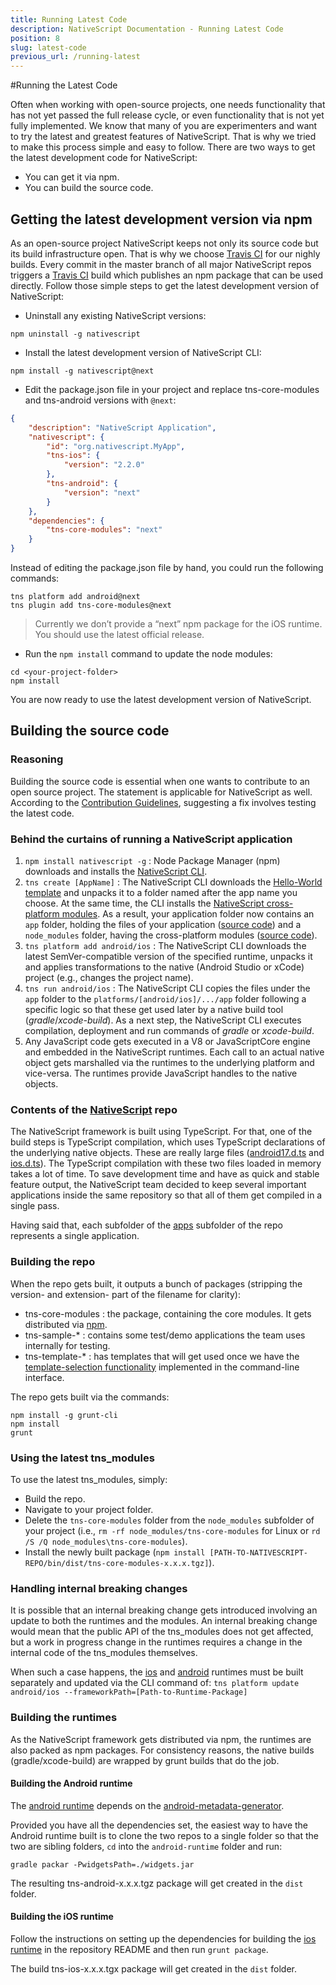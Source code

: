 ```yaml
---
title: Running Latest Code
description: NativeScript Documentation - Running Latest Code
position: 8
slug: latest-code
previous_url: /running-latest
---
```


#Running the Latest Code

Often when working with open-source projects, one needs functionality that has not yet passed the full release cycle, or even functionality that is not yet fully implemented. We know that many of you are experimenters and want to try the latest and greatest features of NativeScript. That is why we tried to make this process simple and easy to follow. There are two ways to get the latest development code for NativeScript:

- You can get it via npm.
- You can build the source code.

## Getting the latest development version via npm

As an open-source project NativeScript keeps not only its source code but its build infrastructure open. That is why we choose [Travis CI](https://travis-ci.org/) for our nighly builds. Every commit in the master branch of all major NativeScript repos triggers a [Travis CI](https://travis-ci.org/) build which publishes an npm package that can be used directly. Follow those simple steps to get the latest development version of NativeScript:

- Uninstall any existing NativeScript versions:

```Console
npm uninstall -g nativescript
```

- Install the latest development version of NativeScript CLI:

```Console
npm install -g nativescript@next
```

- Edit the package.json file in your project and replace tns-core-modules and tns-android versions with `@next`:

```JSON
{
	"description": "NativeScript Application",
	"nativescript": {
		"id": "org.nativescript.MyApp",
		"tns-ios": {
			"version": "2.2.0"
		},
		"tns-android": {
			"version": "next"
		}
	},
	"dependencies": {
		"tns-core-modules": "next"
	}
}
```

Instead of editing the package.json file by hand, you could run the following commands:

```Console
tns platform add android@next
tns plugin add tns-core-modules@next
```

> Currently we don’t provide a “next” npm package for the iOS runtime. You should use the latest official release.

- Run the `npm install` command to update the node modules:

```Console
cd <your-project-folder>
npm install
```

You are now ready to use the latest development version of NativeScript.

## Building the source code

### Reasoning

Building the source code is essential when one wants to contribute to an open source project. The statement is applicable for NativeScript as well. According to the [Contribution Guidelines](https://github.com/NativeScript/NativeScript/blob/master/CONTRIBUTING.md), suggesting a fix involves testing the latest code.

### Behind the curtains of running a NativeScript application

1. `npm install nativescript -g` : Node Package Manager (npm) downloads and installs the [NativeScript CLI](https://www.npmjs.com/package/nativescript).
2. `tns create [AppName]` : The NativeScript CLI downloads the [Hello-World template](https://www.npmjs.com/package/tns-template-hello-world) and unpacks it to a folder named after the app name you choose. At the same time, the CLI installs the [NativeScript cross-platform modules](https://www.npmjs.com/package/tns-core-modules). As a result, your application folder now contains an `app` folder, holding the files of your application ([source code](https://github.com/NativeScript/template-hello-world)) and a `node_modules` folder, having the cross-platform modules ([source code](https://github.com/NativeScript/NativeScript)).
3. `tns platform add android/ios` : The NativeScript CLI downloads the latest SemVer-compatible version of the specified runtime, unpacks it and applies transformations to the native (Android Studio or xCode) project (e.g., changes the project name).
4. `tns run android/ios` : The NativeScript CLI copies the files under the `app` folder to the `platforms/[android/ios]/.../app` folder following a specific logic so that these get used later by a native build tool (*gradle*/*xcode-build*). As a next step, the NativeScript CLI executes compilation, deployment and run commands of *gradle* or *xcode-build*.
5. Any JavaScript code gets executed in a V8 or JavaScriptCore engine and embedded in the NativeScript runtimes. Each call to an actual native object gets marshalled via the runtimes to the underlying platform and vice-versa. The runtimes provide JavaScript handles to the native objects.

### Contents of the [NativeScript](https://github.com/NativeScript/NativeScript) repo

The NativeScript framework is built using TypeScript. For that, one of the build steps is TypeScript compilation, which uses TypeScript declarations of the underlying native objects. These are really large files ([android17.d.ts](https://github.com/NativeScript/NativeScript/blob/master/android17.d.ts) and [ios.d.ts](https://github.com/NativeScript/NativeScript/blob/master/ios.d.ts)). The TypeScript compilation with these two files loaded in memory takes a lot of time. To save development time and have as quick and stable feature output, the NativeScript team decided to keep several important applications inside the same repository so that all of them get compiled in a single pass.

Having said that, each subfolder of the [apps](https://github.com/NativeScript/NativeScript/tree/master/apps) subfolder of the repo represents a single application.

### Building the repo
When the repo gets built, it outputs a bunch of packages (stripping the version- and extension- part of the filename for clarity):
- tns-core-modules : the package, containing the core modules. It gets distributed via [npm](https://www.npmjs.com/package/tns-core-modules).
- tns-sample-* : contains some test/demo applications the team uses internally for testing.
- tns-template-* : has templates that will get used once we have the [template-selection functionality](https://github.com/NativeScript/nativescript-cli/issues/374) implemented in the command-line interface.

The repo gets built via the commands:

```Console
npm install -g grunt-cli
npm install
grunt
```

### Using the latest tns_modules

To use the latest tns_modules, simply:
- Build the repo.
- Navigate to your project folder.
- Delete the `tns-core-modules` folder from the `node_modules` subfolder of your project (i.e., `rm -rf node_modules/tns-core-modules` for Linux or `rd /S /Q node_modules\tns-core-modules`).
- Install the newly built package (`npm install [PATH-TO-NATIVESCRIPT-REPO/bin/dist/tns-core-modules-x.x.x.tgz]`).

### Handling internal breaking changes

It is possible that an internal breaking change gets introduced involving an update to both the runtimes and the modules. An internal breaking change would mean that the public API of the tns_modules does not get affected, but a work in progress change in the runtimes requires a change in the internal code of the tns_modules themselves.

When such a case happens, the [ios](https://github.com/NativeScript/ios-runtime) and [android](https://github.com/NativeScript/android-runtime) runtimes must be built separately and updated via the CLI command of:
`tns platform update android/ios --frameworkPath=[Path-to-Runtime-Package]`

### Building the runtimes

As the NativeScript framework gets distributed via npm, the runtimes are also packed as npm packages. For consistency reasons, the native builds (gradle/xcode-build) are wrapped by grunt builds that do the job.

#### Building the Android runtime

The [android runtime](https://github.com/NativeScript/android-runtime) depends on the [android-metadata-generator](https://github.com/NativeScript/android-metadata-generator).

Provided you have all the dependencies set, the easiest way to have the Android runtime built is to clone the two repos to a single folder so that the two are sibling folders, `cd` into the `android-runtime` folder and run:
```
gradle packar -PwidgetsPath=./widgets.jar
```

The resulting tns-android-x.x.x.tgz package will get created in the `dist` folder.

#### Building the iOS runtime

Follow the instructions on setting up the dependencies for building the [ios runtime](https://github.com/NativeScript/ios-runtime) in the repository README and then run `grunt package`.

The build tns-ios-x.x.x.tgx package will get created in the `dist` folder.
